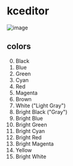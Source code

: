 # kceditor

![image](https://user-images.githubusercontent.com/20486272/205121576-1eb19176-2432-46d9-ae22-f980ddd60641.png)


## colors
0. Black
1. Blue
2. Green
3. Cyan
4. Red
5. Magenta
6. Brown
7. White ("Light Gray")
8. Bright Black ("Gray")
9. Bright Blue
10. Bright Green
11. Bright Cyan
12. Bright Red
13. Bright Magenta
14. Yellow
15. Bright White 
